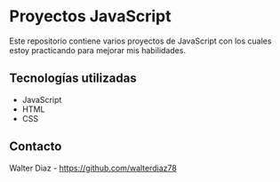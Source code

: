 # Proyectos JavaScript

Este repositorio contiene varios proyectos de JavaScript con los cuales estoy practicando para mejorar mis habilidades.

## Tecnologías utilizadas

- JavaScript
- HTML
- CSS

## Contacto

Walter Diaz - https://github.com/walterdiaz78
